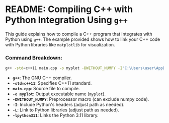 # README: Compiling C++ with Python Integration Using `g++`

This guide explains how to compile a C++ program that integrates with Python using `g++`. The example provided shows how to link your C++ code with Python libraries like `matplotlib` for visualization.

### Command Breakdown:

```bash
g++ -std=c++11 main.cpp -o myplot -DWITHOUT_NUMPY -I"C:\Users\user\AppData\Local\Programs\Python\Python311\Include" -L"C:\Users\user\AppData\Local\Programs\Python\Python311\libs" -lpython311
```

- **`g++`**: The GNU C++ compiler.
- **`-std=c++11`**: Specifies C++11 standard.
- **`main.cpp`**: Source file to compile.
- **`-o myplot`**: Output executable name (`myplot`).
- **`-DWITHOUT_NUMPY`**: Preprocessor macro (can exclude numpy code).
- **`-I`**: Include Python's headers (adjust path as needed).
- **`-L`**: Link to Python libraries (adjust path as needed).
- **`-lpython311`**: Links the Python 3.11 library.
